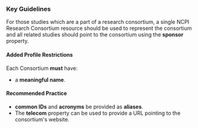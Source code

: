 ### Key Guidelines
For those studies which are a part of a research consortium, a single NCPI Research Consortium resource should be used to represent the consortium and all related studies should point to the consortium using the **sponsor** property. 

#### Added Profile Restrictions
Each Consortium __must__ have:
* a **meaningful name**. 
 

#### Recommended Practice
* **common IDs** and **acronyms** be provided as **aliases**. 
* The **telecom** property can be used to provide a URL pointing to the consortium's website.   